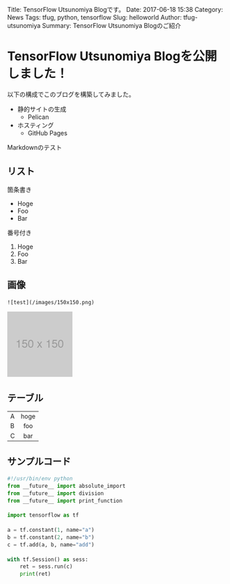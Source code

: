 Title: TensorFlow Utsunomiya Blogです。
Date: 2017-06-18 15:38
Category: News
Tags: tfug, python, tensorflow
Slug: helloworld
Author: tfug-utsunomiya
Summary: TensorFlow Utsunomiya Blogのご紹介

# TensorFlow Utsunomiya Blogを公開しました！

以下の構成でこのブログを構築してみました。

* 静的サイトの生成
    * Pelican
* ホスティング
    * GitHub Pages

Markdownのテスト

## リスト

箇条書き

* Hoge
* Foo
* Bar

番号付き

1. Hoge
2. Foo
3. Bar

## 画像

```
![test](/images/150x150.png)
```

![test](/images/150x150.png)

## テーブル

|||
|:-|:-:|
|A|hoge|
|B|foo|
|C|bar|

## サンプルコード

```python
#!/usr/bin/env python
from __future__ import absolute_import
from __future__ import division
from __future__ import print_function

import tensorflow as tf

a = tf.constant(1, name="a")
b = tf.constant(2, name="b")
c = tf.add(a, b, name="add")

with tf.Session() as sess:
    ret = sess.run(c)
    print(ret)
```